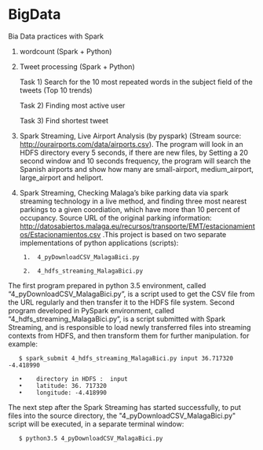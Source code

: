 # BigData
Bia Data practices with Spark
1) wordcount (Spark + Python)
2) Tweet processing (Spark + Python)

    Task 1) Search for the 10 most repeated words in the subject field of the tweets (Top 10 trends)
    
    Task 2) Finding most active user
    
    Task 3) Find shortest tweet 

3) Spark Streaming, Live Airport Analysis (by pyspark) (Stream source: http://ourairports.com/data/airports.csv). The program will look in an HDFS directory every 5 seconds, if there are new files, by Setting a 20 second window and 10 seconds frequency, the program will search the Spanish airports and show how many are small-airport, medium_airport, large_airport and heliport.

4) Spark Streaming, Checking Malaga’s bike parking data via spark streaming technology in a live method, and finding three most nearest parkings to a given coordiation, which have more than 10 percent of occupancy. Source URL of the original parking information: http://datosabiertos.malaga.eu/recursos/transporte/EMT/estacionamientos/Estacionamientos.csv .This project is based on two separate implementations of python applications (scripts):

        1.	4_pyDownloadCSV_MalagaBici.py 
        
        2.	4_hdfs_streaming_MalagaBici.py 
        
The first program prepared in python 3.5 environment, called “4_pyDownloadCSV_MalagaBici.py”, is a script used to get the CSV file from the URL regularly and then transfer it to the HDFS file system. Second program developed in PySpark environment, called “4_hdfs_streaming_MalagaBici.py”, is a script submitted with Spark Streaming, and is responsible to load newly transferred files into streaming contexts from HDFS, and then transform them for further manipulation. for example:

       $ spark_submit 4_hdfs_streaming_MalagaBici.py input 36.717320 -4.418990 
       
       •	directory in HDFS :  input       
       •	latitude: 36. 717320
       •	longitude: -4.418990

The next step after the Spark Streaming has started successfully, to put files into the source directory, the "4_pyDownloadCSV_MalagaBici.py" script will be executed, in a separate terminal window:  

       $ python3.5 4_pyDownloadCSV_MalagaBici.py     


